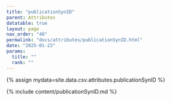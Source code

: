 ```yaml
---
title: "publicationSynID"
parent: Attributes
datatable: true
layout: page
nav_order: "40"
permalink: "docs/attributes/publicationSynID.html"
date: "2025-01-23"
params:
  title: ""
  rank: ""
---
```

{% assign mydata=site.data.csv.attributes.publicationSynID %} 

{% include content/publicationSynID.md %}

